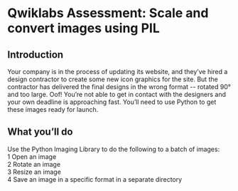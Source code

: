 # **Qwiklabs Assessment: Scale and convert images using PIL** <br />
## **Introduction**<br />
Your company is in the process of updating its website, and they’ve hired a design contractor to create some new icon graphics for the site. But the contractor has delivered the final designs in the wrong format -- rotated 90° and too large. Oof! You’re not able to get in contact with the designers and your own deadline is approaching fast. You’ll need to use Python to get these images ready for launch. <br />

## **What you’ll do**<br />
Use the Python Imaging Library to do the following to a batch of images: <br />
1 Open an image <br />
2 Rotate an image <br />
3 Resize an image <br />
4 Save an image in a specific format in a separate directory 